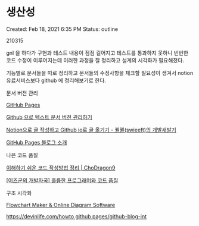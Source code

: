 # 생산성

Created: Feb 18, 2021 6:35 PM
Status: outline

210315

gnl 을 하다가 구현과 테스트 내용이 점점 길어지고 테스트를 통과하지 못하니 빈번한 코드 수정이 이루어지는데 이러한 과정을 잘 정리하고 설계의 시각화가 필요해졌다.

기능별로 문서들을 따로 정리하고 문서들의 수정사항을 체크할 필요성이 생겨서 notion 유료서비스보다 github 에 정리해보기로 한다.

문서 버전 관리

[GitHub Pages](https://pages.github.com/)

[Github 으로 텍스트 문서 버전 관리하기](https://lovit.github.io/analytics/2018/08/17/latex_with_github/)

[Notion으로 글 작성하고 Github io로 글 옮기기 - 뀔뀔(swieeft)의 개발새발기](https://swieeft.github.io/2020/03/02/NotionToGithubioPorting.html)

[GitHub Pages 블로그 소개](https://devinlife.com/howto%20github%20pages/github-blog-intro/)

나은 코드 품질

[이해하기 쉬운 코드 작성방법 정리 | ChoDragon9](https://chodragon9.github.io/blog/easy-code/#%EC%9D%B4%EC%A0%9C-%EB%B3%B8%EB%A1%A0%EC%9C%BC%EB%A1%9C-%EB%93%A4%EC%96%B4%EA%B0%80%EA%B2%A0%EC%8A%B5%EB%8B%88%EB%8B%A4)

[[이즈군의 개발자국] 훌륭한 프로그래머와 코드 품질](https://m.blog.naver.com/PostView.nhn?blogId=complusblog&logNo=221007936139&proxyReferer=https:%2F%2Fwww.google.com%2F)

구조 시각화

[Flowchart Maker & Online Diagram Software](https://app.diagrams.net/#Hshapoid%2F42cursus%2Fmain%2Finnercircle%2F1%2Fget_next_line%2Fget_next_line.drawio)

[https://devinlife.com/howto github pages/github-blog-int](https://devinlife.com/howto%20github%20pages/github-blog-intro/)